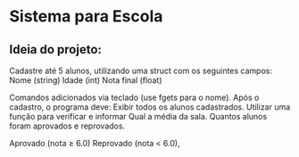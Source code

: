 # Sistema para Escola

## Ideia do projeto:
Cadastre até 5 alunos, utilizando uma struct com os seguintes campos: Nome (string) Idade (int) Nota final (float)

Comandos adicionados via teclado (use fgets para o nome). Após o cadastro, o programa deve: Exibir todos os alunos cadastrados. Utilizar uma função para verificar e informar Qual a média da sala. Quantos alunos foram aprovados e reprovados.

Aprovado (nota ≥ 6.0)
Reprovado (nota < 6.0),